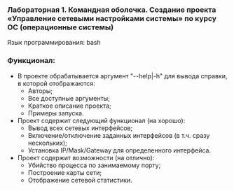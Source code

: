 ### Лабораторная 1. Командная оболочка. Создание проекта «Управление сетевыми настройками системы» по курсу ОС (операционные системы)

Язык программирования: bash

### Функционал:
* В проекте обрабатывается аргумент "--help|-h" для вывода справки, в которой отображаются:
    * Авторы;
    * Все доступные аргументы;
    * Краткое описание проекта;
    * Примеры запуска.
* Проект содержит следующий функционал (на хорошо):
    * Вывод всех сетевых интерфейсов;
    * Включение/отключение заданных интерфейсов (в т.ч. сразу нескольких);
    * Установка IP/Mask/Gateway для определенного интерфейса.
* Проект содержит возможности (на отлично):
    * Убийство процесса по занимаемому порту;
    * Построение карты сети;
    * Отображение сетевой статистики.
